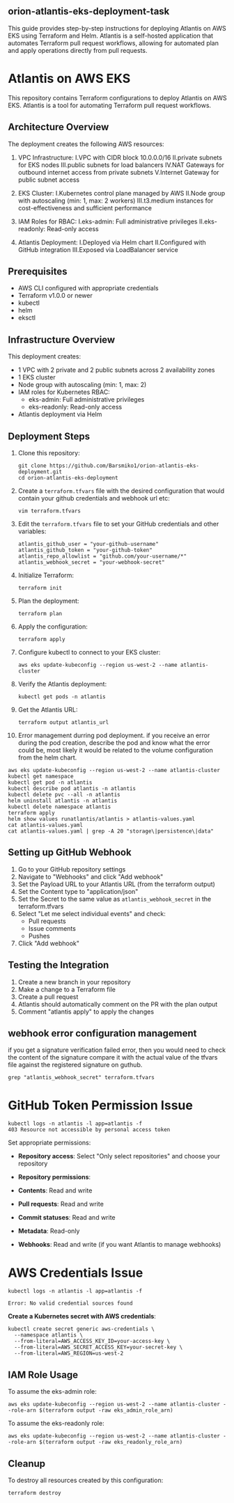 ## orion-atlantis-eks-deployment-task
This guide provides step-by-step instructions for deploying Atlantis on AWS EKS using Terraform and Helm. 
Atlantis is a self-hosted application that automates Terraform pull request workflows, allowing for automated plan and apply operations directly from pull requests.

# Atlantis on AWS EKS

This repository contains Terraform configurations to deploy Atlantis on AWS EKS. Atlantis is a tool for automating Terraform pull request workflows.

## Architecture Overview

The deployment creates the following AWS resources:

1. VPC Infrastructure:
I.VPC with CIDR block 10.0.0.0/16
II.private subnets for EKS nodes
III.public subnets for load balancers
IV.NAT Gateways for outbound internet access from private subnets
V.Internet Gateway for public subnet access

2. EKS Cluster:
I.Kubernetes control plane managed by AWS
II.Node group with autoscaling (min: 1, max: 2 workers)
III.t3.medium instances for cost-effectiveness and sufficient performance

3. IAM Roles for RBAC:
I.eks-admin: Full administrative privileges
II.eks-readonly: Read-only access

4. Atlantis Deployment:
I.Deployed via Helm chart
II.Configured with GitHub integration
III.Exposed via LoadBalancer service

## Prerequisites

- AWS CLI configured with appropriate credentials
- Terraform v1.0.0 or newer
- kubectl
- helm
- eksctl

## Infrastructure Overview

This deployment creates:

- 1 VPC with 2 private and 2 public subnets across 2 availability zones
- 1 EKS cluster
- Node group with autoscaling (min: 1, max: 2)
- IAM roles for Kubernetes RBAC:
  - eks-admin: Full administrative privileges
  - eks-readonly: Read-only access
- Atlantis deployment via Helm

## Deployment Steps

1. Clone this repository:
   ```console
   git clone https://github.com/Barsmiko1/orion-atlantis-eks-deployment.git
   cd orion-atlantis-eks-deployment
   ```


2. Create a `terraform.tfvars` file with the desired configuration that would contain your github credentials and webhook url etc:
   ```console
   vim terraform.tfvars
   ```

3. Edit the `terraform.tfvars` file to set your GitHub credentials and other variables:
   ```console
   atlantis_github_user = "your-github-username"
   atlantis_github_token = "your-github-token"
   atlantis_repo_allowlist = "github.com/your-username/*"
   atlantis_webhook_secret = "your-webhook-secret"
   ```
   

4. Initialize Terraform:
   ```console
   terraform init
   ```
   

5. Plan the deployment:
   ```console
   terraform plan
   ```
   

6. Apply the configuration:
   ```console
   terraform apply
   ```
   

7. Configure kubectl to connect to your EKS cluster:
   ```console
   aws eks update-kubeconfig --region us-west-2 --name atlantis-cluster
   ```
   

8. Verify the Atlantis deployment:
   ```console
   kubectl get pods -n atlantis
   ```
   

9. Get the Atlantis URL:
   ```console
   terraform output atlantis_url
   ```

10. Error management durring pod deployment.
if you receive an error during the pod creation, describe the pod and know what the error could be, most likely 
it would be related to the volume configuration from the helm chart.

```console
aws eks update-kubeconfig --region us-west-2 --name atlantis-cluster
kubectl get namespace
kubectl get pod -n atlantis
kubectl describe pod atlantis -n atlantis
kubectl delete pvc --all -n atlantis
helm uninstall atlantis -n atlantis
kubectl delete namespace atlantis 
terraform apply
helm show values runatlantis/atlantis > atlantis-values.yaml
cat atlantis-values.yaml
cat atlantis-values.yaml | grep -A 20 "storage\|persistence\|data"
```
   

## Setting up GitHub Webhook

1. Go to your GitHub repository settings
2. Navigate to "Webhooks" and click "Add webhook"
3. Set the Payload URL to your Atlantis URL (from the terraform output)
4. Set the Content type to "application/json"
5. Set the Secret to the same value as `atlantis_webhook_secret` in the terraform.tfvars
6. Select "Let me select individual events" and check:
   - Pull requests
   - Issue comments
   - Pushes
7. Click "Add webhook"

## Testing the Integration

1. Create a new branch in your repository
2. Make a change to a Terraform file
3. Create a pull request
4. Atlantis should automatically comment on the PR with the plan output
5. Comment "atlantis apply" to apply the changes

## webhook error configuration management
if you get a signature verification failed error, then you would need to check the content of the signature
compare it with the actual value of the tfvars file against the registered signature on guthub.
```console
grep "atlantis_webhook_secret" terraform.tfvars
```
# GitHub Token Permission Issue
```console
kubectl logs -n atlantis -l app=atlantis -f
403 Resource not accessible by personal access token
```
Set appropriate permissions:

- **Repository access**: Select "Only select repositories" and choose your repository
- **Repository permissions**:

- **Contents**: Read and write
- **Pull requests**: Read and write
- **Commit statuses**: Read and write
- **Metadata**: Read-only
- **Webhooks**: Read and write (if you want Atlantis to manage webhooks)

# AWS Credentials Issue
```console
kubectl logs -n atlantis -l app=atlantis -f

Error: No valid credential sources found
```
**Create a Kubernetes secret with AWS credentials**:
```console
kubectl create secret generic aws-credentials \
  --namespace atlantis \
  --from-literal=AWS_ACCESS_KEY_ID=your-access-key \
  --from-literal=AWS_SECRET_ACCESS_KEY=your-secret-key \
  --from-literal=AWS_REGION=us-west-2
  ```

## IAM Role Usage

To assume the eks-admin role:
```console
aws eks update-kubeconfig --region us-west-2 --name atlantis-cluster --role-arn $(terraform output -raw eks_admin_role_arn)
```

To assume the eks-readonly role:
```console
aws eks update-kubeconfig --region us-west-2 --name atlantis-cluster --role-arn $(terraform output -raw eks_readonly_role_arn)
```

## Cleanup

To destroy all resources created by this configuration:

```console
terraform destroy
```
